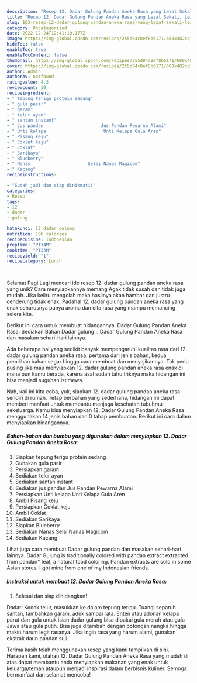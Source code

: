 ```yaml
---
description: "Resep 12. Dadar Gulung Pandan Aneka Rasa yang Lezat Sekali, Lezat"
title: "Resep 12. Dadar Gulung Pandan Aneka Rasa yang Lezat Sekali, Lezat"
slug: 103-resep-12-dadar-gulung-pandan-aneka-rasa-yang-lezat-sekali-lezat
category: Uncategorized
date: 2022-12-24T12:41:10.177Z
image: https://img-global.cpcdn.com/recipes/255d04c8ef8b6171/680x482cq70/12-dadar-gulung-pandan-aneka-rasa-foto-resep-utama.jpg
hideToc: false
enableToc: true
enableTocContent: false
thumbnail: https://img-global.cpcdn.com/recipes/255d04c8ef8b6171/680x482cq70/12-dadar-gulung-pandan-aneka-rasa-foto-resep-utama.jpg
cover: https://img-global.cpcdn.com/recipes/255d04c8ef8b6171/680x482cq70/12-dadar-gulung-pandan-aneka-rasa-foto-resep-utama.jpg
author: Admin
authorAv: notfound
ratingvalue: 4.3
reviewcount: 19
recipeingredient:
- " tepung terigu protein sedang"
- " gula pasir"
- " garam"
- " telur ayan"
- " santan instant"
- " jus pandan                      Jus Pandan Pewarna Alami"
- " Unti kelapa                      Unti Kelapa Gula Aren"
- " Pisang keju"
- " Coklat keju"
- " Coklat"
- " Sarikaya"
- " Blueberry"
- " Nanas                      Selai Nanas Magicom"
- " Kacang"
recipeinstructions:

- "Sudah jadi dan siap dinikmati!"
categories:
- Resep
tags:
- 12
- dadar
- gulung

katakunci: 12 dadar gulung 
nutrition: 196 calories
recipecuisine: Indonesian
preptime: "PT34M"
cooktime: "PT33M"
recipeyield: "1"
recipecategory: Lunch

---
```



Selamat Pagi Lagi mencari ide resep 12. dadar gulung pandan aneka rasa yang unik? Cara menyiapkannya memang Agak tidak susah dan tidak juga mudah. Jika keliru mengolah maka hasilnya akan hambar dan justru cenderung tidak enak. Padahal 12. dadar gulung pandan aneka rasa yang enak seharusnya punya aroma dan cita rasa yang mampu memancing selera kita.


Berikut ini cara untuk membuat hidangannya. Dadar Gulung Pandan Aneka Rasa: Sediakan Bahan Dadar gulung :. Dadar Gulung Pandan Aneka Rasa dan masakan sehari-hari lainnya.

Ada beberapa hal yang sedikit banyak mempengaruhi kualitas rasa dari 12. dadar gulung pandan aneka rasa, pertama dari jenis bahan, kedua pemilihan bahan segar hingga cara membuat dan menyajikannya. Tak perlu pusing jika mau menyiapkan 12. dadar gulung pandan aneka rasa enak di mana pun kamu berada, karena asal sudah tahu triknya maka hidangan ini bisa menjadi suguhan istimewa.


Nah, kali ini kita coba, yuk, siapkan 12. dadar gulung pandan aneka rasa sendiri di rumah. Tetap berbahan yang sederhana, hidangan ini dapat memberi manfaat untuk membantu menjaga kesehatan tubuhmu sekeluarga. Kamu bisa menyiapkan 12. Dadar Gulung Pandan Aneka Rasa menggunakan 14 jenis bahan dan 0 tahap pembuatan. Berikut ini cara dalam menyiapkan hidangannya.

<!--inarticleads1-->

##### Bahan-bahan dan bumbu yang digunakan dalam menyiapkan 12. Dadar Gulung Pandan Aneka Rasa:

1. Siapkan  tepung terigu protein sedang
1. Gunakan  gula pasir
1. Persiapkan  garam
1. Sediakan  telur ayan
1. Sediakan  santan instant
1. Sediakan  jus pandan                      Jus Pandan Pewarna Alami
1. Persiapkan  Unti kelapa                      Unti Kelapa Gula Aren
1. Ambil  Pisang keju
1. Persiapkan  Coklat keju
1. Ambil  Coklat
1. Sediakan  Sarikaya
1. Siapkan  Blueberry
1. Sediakan  Nanas                      Selai Nanas Magicom
1. Sediakan  Kacang


Lihat juga cara membuat Dadar gulung pandan dan masakan sehari-hari lainnya. Dadar Gulung is traditionally colored with pandan extract extracted from pandan* leaf, a natural food coloring. Pandan extracts are sold in some Asian stores. I got mine from one of my Indonesian friends. 

<!--inarticleads2-->

##### Instruksi untuk membuat 12. Dadar Gulung Pandan Aneka Rasa:


1. Selesai dan siap dihidangkan!

Dadar: Kocok telur, masukkan ke dalam tepung terigu. Tuangi separuh santan, tambahkan garam, aduk sampai rata. Enten atau adonan kelapa parut dan gula untuk isian dadar gulung bisa dipakai gula merah atau gula Jawa atau gula putih. Bisa juga ditambah dengan potongan nangka hingga makin harum legit rasanya. Jika ingin rasa yang harum alami, gunakan ekstrak daun pandan suji. 

Terima kasih telah menggunakan resep yang kami tampilkan di sini. Harapan kami, olahan 12. Dadar Gulung Pandan Aneka Rasa yang mudah di atas dapat membantu anda menyiapkan makanan yang enak untuk keluarga/teman ataupun menjadi inspirasi dalam berbisnis kuliner. Semoga bermanfaat dan selamat mencoba!
